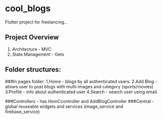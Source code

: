 # cool_blogs

Flutter project for freelancing...

## Project Overview
1. Architecture - MVC
2. State Management - Getx

## Folder structures:
###In pages folder:
1.Home - blogs by all authenticated users.
2.Add Blog - allows user to post blogs with multi-images and category (sports/movies)
3.Profile - info about authenticated user
4.Search - search user using email.

###Controllers - has HomCcontroller and AddBlogController
###Central -global reuseable widgets and services (image_service and firebase_service)




